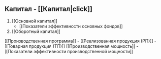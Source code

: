 

## Капитал - [[Капитал|click]]
1. [[Основной капитал]]
	- [[Показатели эффективности основных фондов]]
2. [[Оборотный капитал]]

[[Производственная программа]]
	- [[Реализованная продукция (РП)]]
	- [[Товарная продукция (ТП)]]
[[Производственная мощность]]
	- [[Показатели эффективности производственной мощности]]
